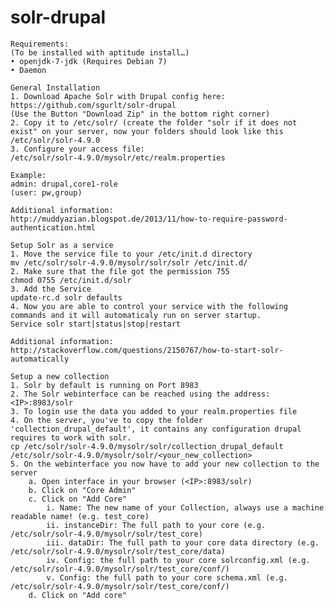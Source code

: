 solr-drupal
===========
	Requirements:
	(To be installed with aptitude install…)
	• openjdk-7-jdk (Requires Debian 7)
	• Daemon
	
	General Installation
	1. Download Apache Solr with Drupal config here:
	https://github.com/sgurlt/solr-drupal
	(Use the Button "Download Zip" in the bottom right corner)
	2. Copy it to /etc/solr/ (create the folder "solr if it does not exist" on your server, now your folders should look like this /etc/solr/solr-4.9.0
	3. Configure your access file:
	/etc/solr/solr-4.9.0/mysolr/etc/realm.properties
	
	Example:
	admin: drupal,core1-role
	(user: pw,group)
	
	Additional information:
	http://muddyazian.blogspot.de/2013/11/how-to-require-password-authentication.html

	Setup Solr as a service
	1. Move the service file to your /etc/init.d directory
	mv /etc/solr/solr-4.9.0/mysolr/solr/solr /etc/init.d/
	2. Make sure that the file got the permission 755
	chmod 0755 /etc/init.d/solr
	3. Add the Service
	update-rc.d solr defaults
	4. Now you are able to control your service with the following commands and it will automaticaly run on server startup.
	Service solr start|status|stop|restart
	
	Additional information:
	http://stackoverflow.com/questions/2150767/how-to-start-solr-automatically
	
	Setup a new collection
	1. Solr by default is running on Port 8983
	2. The Solr webinterface can be reached using the address: <IP>:8983/solr
	3. To login use the data you added to your realm.properties file
	4. On the server, you've to copy the folder 'collection_drupal_default', it contains any configuration drupal requires to work with solr.
	cp /etc/solr/solr-4.9.0/mysolr/solr/collection_drupal_default /etc/solr/solr-4.9.0/mysolr/solr/<your_new_collection>
	5. On the webinterface you now have to add your new collection to the server
		a. Open interface in your browser (<IP>:8983/solr)
		b. Click on "Core Admin"
		c. Click on "Add Core"
			i. Name: The new name of your Collection, always use a machine readable name! (e.g. test_core)
			ii. instanceDir: The full path to your core (e.g. /etc/solr/solr-4.9.0/mysolr/solr/test_core)
			iii. dataDir: The full path to your core data directory (e.g. /etc/solr/solr-4.9.0/mysolr/solr/test_core/data)
			iv. Config: the full path to your core solrconfig.xml (e.g. /etc/solr/solr-4.9.0/mysolr/solr/test_core/conf/)
			v. Config: the full path to your core schema.xml (e.g. /etc/solr/solr-4.9.0/mysolr/solr/test_core/conf/)
		d. Click on "Add core"
